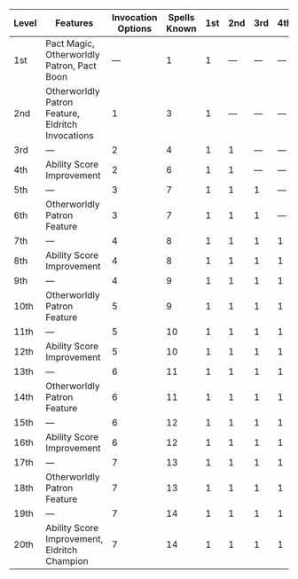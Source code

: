 | Level | Features                                          | Invocation Options | Spells Known | 1st     | 2nd     | 3rd     | 4th     | 5th     | 6th     | 7th     | 8th     | 9th     | 10th    |
|-------|---------------------------------------------------|--------------------|--------------|---------|---------|---------|---------|---------|---------|---------|---------|---------|---------|
| 1st   | Pact Magic, Otherworldly Patron, Pact Boon        | &mdash;            | 1            | 1       | &mdash; | &mdash; | &mdash; | &mdash; | &mdash; | &mdash; | &mdash; | &mdash; | &mdash; |
| 2nd   | Otherworldly Patron Feature, Eldritch Invocations | 1                  | 3            | 1       | &mdash; | &mdash; | &mdash; | &mdash; | &mdash; | &mdash; | &mdash; | &mdash; | &mdash; |
| 3rd   | &mdash;                                           | 2                  | 4            | 1       | 1       | &mdash; | &mdash; | &mdash; | &mdash; | &mdash; | &mdash; | &mdash; | &mdash; |
| 4th   | Ability Score Improvement                         | 2                  | 6            | 1       | 1       | &mdash; | &mdash; | &mdash; | &mdash; | &mdash; | &mdash; | &mdash; | &mdash; |
| 5th   | &mdash;                                           | 3                  | 7            | 1       | 1       | 1       | &mdash; | &mdash; | &mdash; | &mdash; | &mdash; | &mdash; | &mdash; |
| 6th   | Otherworldly Patron Feature                       | 3                  | 7            | 1       | 1       | 1       | &mdash; | &mdash; | &mdash; | &mdash; | &mdash; | &mdash; | &mdash; |
| 7th   | &mdash;                                           | 4                  | 8            | 1       | 1       | 1       | 1       | &mdash; | &mdash; | &mdash; | &mdash; | &mdash; | &mdash; |
| 8th   | Ability Score Improvement                         | 4                  | 8            | 1       | 1       | 1       | 1       | &mdash; | &mdash; | &mdash; | &mdash; | &mdash; | &mdash; |
| 9th   | &mdash;                                           | 4                  | 9            | 1       | 1       | 1       | 1       | 1       | &mdash; | &mdash; | &mdash; | &mdash; | &mdash; |
| 10th  | Otherworldly Patron Feature                       | 5                  | 9            | 1       | 1       | 1       | 1       | 1       | &mdash; | &mdash; | &mdash; | &mdash; | &mdash; |
| 11th  | &mdash;                                           | 5                  | 10           | 1       | 1       | 1       | 1       | 1       | 1       | &mdash; | &mdash; | &mdash; | &mdash; |
| 12th  | Ability Score Improvement                         | 5                  | 10           | 1       | 1       | 1       | 1       | 1       | 1       | &mdash; | &mdash; | &mdash; | &mdash; |
| 13th  | &mdash;                                           | 6                  | 11           | 1       | 1       | 1       | 1       | 1       | 1       | 1       | &mdash; | &mdash; | &mdash; |
| 14th  | Otherworldly Patron Feature                       | 6                  | 11           | 1       | 1       | 1       | 1       | 1       | 1       | 1       | &mdash; | &mdash; | &mdash; |
| 15th  | &mdash;                                           | 6                  | 12           | 1       | 1       | 1       | 1       | 1       | 1       | 1       | 1       | &mdash; | &mdash; |
| 16th  | Ability Score Improvement                         | 6                  | 12           | 1       | 1       | 1       | 1       | 1       | 1       | 1       | 1       | &mdash; | &mdash; |
| 17th  | &mdash;                                           | 7                  | 13           | 1       | 1       | 1       | 1       | 1       | 1       | 1       | 1       | 1       | &mdash; |
| 18th  | Otherworldly Patron Feature                       | 7                  | 13           | 1       | 1       | 1       | 1       | 1       | 1       | 1       | 1       | 1       | &mdash; |
| 19th  | &mdash;                                           | 7                  | 14           | 1       | 1       | 1       | 1       | 1       | 1       | 1       | 1       | 1       | 1       |
| 20th  | Ability Score Improvement, Eldritch Champion      | 7                  | 14           | 1       | 1       | 1       | 1       | 1       | 1       | 1       | 1       | 1       | 1       |
